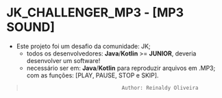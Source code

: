 # JK_CHALLENGER_MP3 - [MP3 SOUND]
- Este projeto foi um desafio da comunidade: JK;
  - todos os desenvolvedores: **Java**/**Kotlin** >= **JUNIOR**, deveria desenvolver um software!
  - necessário ser em: **Java**/**Kotlin** para reproduzir arquivos em .MP3; com as funções: [PLAY, PAUSE, STOP e SKIP].

>                                     Author: Reinaldy Oliveira

